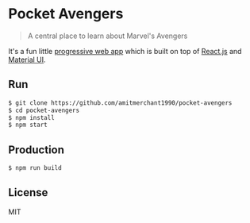 Pocket Avengers
===

> A central place to learn about Marvel's Avengers 

It's a fun little [progressive web app](https://developers.google.com/web/progressive-web-apps/) which is built on top of [React.js](https://reactjs.org/) and [Material UI](https://www.material-ui.com/).

## Run

```bash
$ git clone https://github.com/amitmerchant1990/pocket-avengers
$ cd pocket-avengers
$ npm install
$ npm start
```

## Production

```bash
$ npm run build
```

## License

MIT
